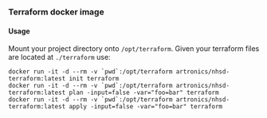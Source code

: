 ### Terraform docker image

#### Usage
Mount your project directory onto `/opt/terraform`. Given your terraform files are located at `./terraform` use:
```shell script
docker run -it -d --rm -v `pwd`:/opt/terraform artronics/nhsd-terraform:latest init terraform
docker run -it -d --rm -v `pwd`:/opt/terraform artronics/nhsd-terraform:latest plan -input=false -var="foo=bar" terraform
docker run -it -d --rm -v `pwd`:/opt/terraform artronics/nhsd-terraform:latest apply -input=false -var="foo=bar" terraform
```
